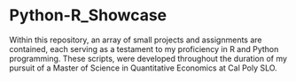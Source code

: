 # Python-R_Showcase
Within this repository, an array of small projects and assignments are contained, each serving as a testament to my proficiency in R and Python programming. These scripts, were developed throughout the duration of my pursuit of a Master of Science in Quantitative Economics at Cal Poly SLO.
